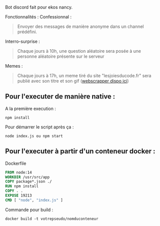Bot discord fait pour ekos nancy.

Fonctionnalités : 
Confessionnal :
> Envoyer des messages de manière anonyme dans un channel prédéfini.

Interro-surprise :
> Chaque jours à 10h, une question aléatoire sera posée à une personne aléatoire présente sur le serveur

Memes :
> Chaque jours à 17h, un meme tiré du site "lesjoiesducode.fr" sera publié avec son titre et son gif ([webscrapper dispo ici](https://github.com/metroidpam/webscrap-Lesjoiesducode))

## Pour l'executer de manière native :
A la première execution : 
```
npm install
```
Pour démarrer le script après ça : 
```
node index.js ou npm start
```

## Pour l'executer à partir d'un conteneur docker : 
Dockerfile
```Dockerfile
FROM node:14
WORKDIR /usr/src/app
COPY package*.json ./
RUN npm install
COPY . .
EXPOSE 19213
CMD [ "node", "index.js" ]
```
Commande pour build :
```
docker build -t votrepseudo/nomduconteneur
```

